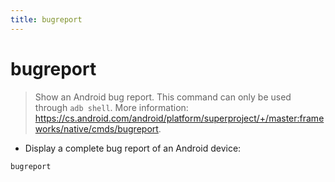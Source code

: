 ```yaml
---
title: bugreport
---
```

# bugreport

> Show an Android bug report.
> This command can only be used through `adb shell`.
> More information: <https://cs.android.com/android/platform/superproject/+/master:frameworks/native/cmds/bugreport>.

- Display a complete bug report of an Android device:

`bugreport`
